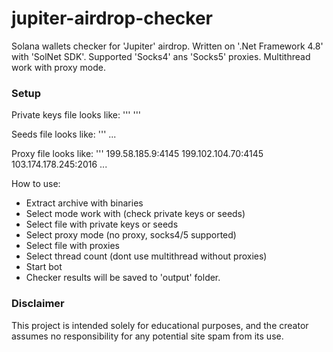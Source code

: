 # jupiter-airdrop-checker
Solana wallets checker for 'Jupiter' airdrop. Written on '.Net Framework 4.8' with 'SolNet SDK'. Supported 'Socks4' ans 'Socks5' proxies. Multithread work with proxy mode.

### Setup
Private keys file looks like:
'''
<pk1>
<pk2>
<pk3>
'''

Seeds file looks like:
'''
<seed1>
<seed2>
<seed3>
...

Proxy file looks like:
'''
199.58.185.9:4145
199.102.104.70:4145
103.174.178.245:2016
...

How to use:
- Extract archive with binaries
- Select mode work with (check private keys or seeds)
- Select file with private keys or seeds
- Select proxy mode (no proxy, socks4/5 supported)
- Select file with proxies
- Select thread count (dont use multithread without proxies)
- Start bot
- Checker results will be saved to 'output' folder.


### Disclaimer
This project is intended solely for educational purposes, and the creator assumes no responsibility for any potential site spam from its use.
